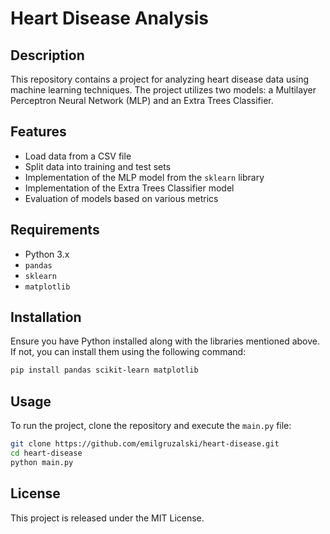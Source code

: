 # Heart Disease Analysis

## Description
This repository contains a project for analyzing heart disease data using machine learning techniques. The project utilizes two models: a Multilayer Perceptron Neural Network (MLP) and an Extra Trees Classifier.

## Features
- Load data from a CSV file
- Split data into training and test sets
- Implementation of the MLP model from the `sklearn` library
- Implementation of the Extra Trees Classifier model
- Evaluation of models based on various metrics

## Requirements
- Python 3.x
- `pandas`
- `sklearn`
- `matplotlib`

## Installation
Ensure you have Python installed along with the libraries mentioned above. If not, you can install them using the following command:
```bash
pip install pandas scikit-learn matplotlib
```

## Usage
To run the project, clone the repository and execute the `main.py` file:
```bash
git clone https://github.com/emilgruzalski/heart-disease.git
cd heart-disease
python main.py
```

## License
This project is released under the MIT License.
